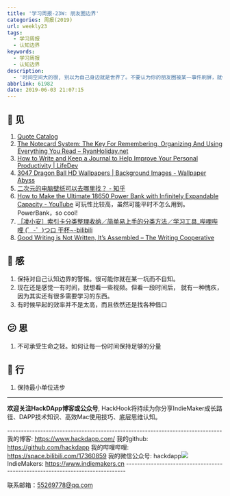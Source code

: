 ```yaml
---
title: '学习周报-23W: 朋友圈边界'
categories: 周报(2019)
url: weekly23
tags:
  - 学习周报
  - 认知边界
keywords:
  - 学习周报
  - 认知边界
description:
  - '时间空间大的很, 别以为自己身边就是世界了。不要认为你的朋友圈被某一事件刷屏，就代表所有人的朋友圈都是如此，那很可能只是你的边界。'
abbrlink: 61982
date: 2019-06-03 21:07:15
---
```



## 👀️ 见
1. [Quote Catalog](https://quotecatalog.com/)
2. [The Notecard System: The Key For Remembering, Organizing And Using Everything You Read – RyanHoliday.net](https://ryanholiday.net/the-notecard-system-the-key-for-remembering-organizing-and-using-everything-you-read/)
3. [How to Write and Keep a Journal to Help Improve Your Personal Productivity | LifeDev](https://lifedev.net/2018/01/17/journal-improve-personal-productivity/)
4. [3047 Dragon Ball HD Wallpapers | Background Images - Wallpaper Abyss](https://wall.alphacoders.com/search.php?search=dragon+ball)
5. [二次元的电脑壁纸可以去哪里找？ - 知乎](https://www.zhihu.com/question/51664221)
6. [How to Make the Ultimate 18650 Power Bank with Infinitely Expandable Capacity - YouTube](https://www.youtube.com/watch?v=0jRsltIW8qM)
  可玩性比较高，虽然可能平时不怎么用到。PowerBank，so cool!
7. [［凌小安］索引卡分类整理收纳／简单易上手的分类方法／学习工具_哔哩哔哩 (゜-゜)つロ 干杯~-bilibili](https://www.bilibili.com/video/av53469251?from=search&seid=13914693705201180435)
8. [Good Writing is Not Written, It’s Assembled – The Writing Cooperative](https://writingcooperative.com/good-writing-is-not-written-its-assembled-3e77f950cd11)

## 🌱 感
1. 保持对自己认知边界的警惕。很可能你就在某一坑而不自知。
2. 现在还是感觉一有时间，就想看一些视频。但看一段时间后， 就有一种愧疚，因为其实还有很多需要学习的东西。
3. 有时候早起的效率并不是太高，而且依然还是找各种借口

## 😕️ 思
1. 不可承受生命之轻。如何让每一份时间保持足够的分量

## 👟 行
1. 保持最小单位进步

------------------------------------------------------------------------------------------------------------

**欢迎关注HackDApp博客或公众号**, HackHook将持续为你分享IndieMaker成长路径、DAPP技术知识、高效Mac使用技巧、底层思维认知。

\-\-\-\-\-\-\-\-\-\-\-\-\-\-\-\-\-\-\-\-\-\-\-\-\-\-\-\-\-\-\-\-\-\-\-\-\-\-\-\-\-\-\-\-\-\-\-\-\-\-\-\-\-\-\-\-\-\-\-\-\-\-\-\-\-\-\-\-\-\-\-\-\-\-\-\-\-\-
我的博客:     https://www.hackdapp.com/
我的github:   https://github.com/hackdapp
我的哔哩哔哩:   https://space.bilibili.com/17360859
我的微信公众号: hackdapp![](http://cdn.hackdapp.com/2019-04-03-mysign.jpg)
IndieMakers:  https://www.indiemakers.cn
\-\-\-\-\-\-\-\-\-\-\-\-\-\-\-\-\-\-\-\-\-\-\-\-\-\-\-\-\-\-\-\-\-\-\-\-\-\-\-\-\-\-\-\-\-\-\-\-\-\-\-\-\-\-\-\-\-\-\-\-\-\-\-\-\-\-\-\-\-\-\-\-\-\-\-\-\-\-

联系邮箱：55269778@qq.com
